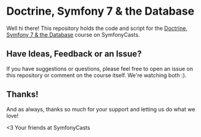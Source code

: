 # Doctrine, Symfony 7 & the Database

Well hi there! This repository holds the code and script for the
[Doctrine, Symfony 7 & the Database](https://symfonycasts.com/screencast/symfony7-doctrine)
course on SymfonyCasts.

## Have Ideas, Feedback or an Issue?

If you have suggestions or questions, please feel free to open an issue
on this repository or comment on the course itself. We're watching both :).

## Thanks!

And as always, thanks so much for your support and letting us do what we love!

<3 Your friends at SymfonyCasts
